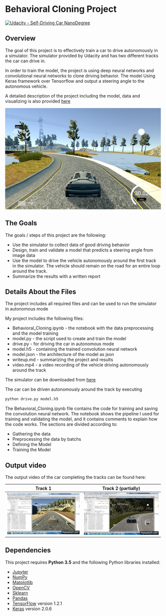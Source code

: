 # Behavioral Cloning Project

[![Udacity - Self-Driving Car NanoDegree](https://s3.amazonaws.com/udacity-sdc/github/shield-carnd.svg)](http://www.udacity.com/drive)

Overview
---
The goal of this project is to effectively train a car to drive autonomously in a simulator. The simulator provided by Udacity and has two different tracks the car can drive in.

In order to train the model, the project is using deep neural networks and convolutional neural networks to clone driving behavior. The model Using Keras framework over Tensorflow and output a steering angle to the autonomous vehicle.

A detailed description of the project including the model, data and visualizing is also provided  [here](https://github.com/udacity/CarND-Behavioral-Cloning-P3/blob/master/writeup_template.md)


![]( https://github.com/shmulik-willinger/behavioral_cloning/blob/master/readme_img/sim-image.jpg?raw=true)

The Goals
---
The goals / steps of this project are the following:
* Use the simulator to collect data of good driving behavior
* Design, train and validate a model that predicts a steering angle from image data
* Use the model to drive the vehicle autonomously around the first track in the simulator. The vehicle should remain on the road for an entire loop around the track.
* Summarize the results with a written report


## Details About the Files

The project includes all required files and can be used to run the simulator in autonomous mode

My project includes the following files:
* Behavioral_Cloning.ipynb - the notebook with the data preprocessing and the model training
* model.py - the script used to create and train the model
* drive.py - for driving the car in autonomous mode
* model.h5 - containing the trained convolution neural network
* model.json - the architecture of the model as json
* writeup.md - summarizing the project and results
* video.mp4 - a video recording of the vehicle driving autonomously around the track

The simulator can be downloaded from [here](https://d17h27t6h515a5.cloudfront.net/topher/2017/February/58ae4419_windows-sim/windows-sim.zip)

 The car can be driven autonomously around the track by executing
```sh
python drive.py model.h5
```

The Behavioral_Cloning.ipynb file contains the code for training and saving the convolution neural network. The notebook shows the pipeline I used for training and validating the model, and it contains comments to explain how the code works. The sections are divided according to:
* Gathering the data
* Preprocessing the data by batchs
* Defining the Model
* Training the Model

## Output video

The output video of the car completing the tracks can be found here:

Track 1  |  Track 2 (partially)
:-------------------------:|:-------------------------:
[![video track_1](https://github.com/shmulik-willinger/behavioral_cloning/blob/master/readme_img/behavioral_cloning_simulator_track_1.gif)](http://www.youtube.com/watch?v=fIvBNRCIY4U)  |  [![video track_2](https://github.com/shmulik-willinger/behavioral_cloning/blob/master/readme_img/behavioral_cloning_simulator_track_2.gif)](http://www.youtube.com/watch?v=A1280XlpITA)


## Dependencies
This project requires **Python 3.5** and the following Python libraries installed:

- [Jupyter](http://jupyter.org/)
- [NumPy](http://www.numpy.org/)
- [Matplotlib](https://matplotlib.org/)
- [OpenCV](https://pypi.python.org/pypi/opencv-python#)
- [Sklearn](scikit-learn.org/)
- [Pandas](pandas.pydata.org/)
- [TensorFlow](http://tensorflow.org) version 1.2.1
- [Keras](https://keras.io/) version 2.0.6
